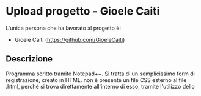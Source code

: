 # Upload progetto - Gioele Caiti 
L'unica persona che ha lavorato al progetto è: 
- Gioele Caiti (https://github.com/GioeleCaiti)

## Descrizione
Programma scritto tramite Notepad++. Si tratta di un semplicissimo form di registrazione, creato in HTML. non è presente un file CSS esterno al file .html, perchè si trova direttamente all'interno di esso, tramite l'utilizzo dello <style>. 

E' presente una pagina PHP di risposta, perchè una volta che l'utente inserirà i propri dati, sarà "costretto" a premere sul tasto INVIA DATI, per la "conferma" dell'inserimento dei propri dati. 
  ```bash
<input type="submit" value="INVIA DATI">
```
Se vuole eliminare tutti i dati presenti per qualsiasi motivo, premerà invece sul bottone ANNULLA. 
 ```bash
<input type="reset" value="ANNULLA">
```
Il file PHP non contiene la connessione al database, ma si potrebbe implementare, con il seguente codice: 
  ```python
  $host = "localhost";
	$username = "root";
	$passwo = "";
	$dbname = "nome_database";
	$conn = new mysqli($host,$username,$passwo,$nome_database);
	
	if($conn->connect_errno)
		echo "connessione non riuscita".$conn->connect_error."<br>";
	else
		echo "connessione riuscita<br>";
  $conn->close();
  ```
  ## Divisione progetto 
Il progetto è diviso in due file: il primo (ovvero il file HTML),si chiama Simulazione_Di_Verifica_Sui_Form.html, mentre il secondo (ovvero il file PHP), quindi il file di risposta, si chiama registrazione.php.
	
	
	
- Per avviare il progetto, basterà semplicemente aprirlo con Google Chrome, direttamente dalla cartella nella quale abbiamo inserito il file. 
